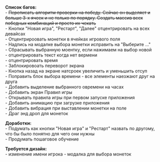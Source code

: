 <b>Список багов:</b> <br>
    - ~~Переписать алгоритм проверки на победу. 
Сейчас он выделяет и больше 3-х ячеек и не только по порядку.
Создать массив всех победных комбинаций и просто их чекать~~ <br>
    - Кнопки "Новая игра", "Рестарт", "Далее" отцентрировать на всех девайсах <br>
    - Отцентрироовать монетки в ячейках игрового поля <br>
    - Надпись на модалке выбора монетки исправить на "Выберите ..." <br>
    - Сбрасывать выбранную моентку, если нажимаем на выбор новой <br>
    - отцентрировать текст когда нет вермени <br>
    - отцентрировать время <br>
    - Заблокировоать переворот экрана  <br>
    - Кнопка назад на экране натсроек увеличить и уменьшить отсуп <br>
    - Поправить блок выбора времени - все элементы наезжают друг на друга <br>
    - Добавить выделение выбранного овремени на часах <br>
    - Добавить экран Правил игры <br>
    - Открывать правила игры при первом запуске приложения <br>
    - Добавить анимацию при загрузке приложения <br>
    - Добавить вибрация при выставлении монетки на поле <br>
    - Драг энд дроп для монеток <br>

<b>Доработки:</b><br>
    - Подумать как кнопки "Новая игра" и "Рестарт" назвать по другому, что бы было понятно для чего они нужны <br>
    - Продумать пошаговое обучение


<b>Требуется дизайн:</b> <br>
    - изменение имени игрока
    - модалка для выбора монеток
